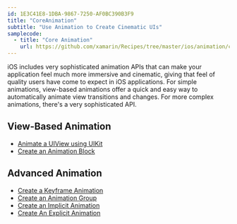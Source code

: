 ```yaml
---
id: 1E3C41E8-1DBA-9867-7250-AF0BC390B3F9
title: "CoreAnimation"
subtitle: "Use Animation to Create Cinematic UIs"
samplecode:
  - title: "Core Animation" 
    url: https://github.com/xamarin/Recipes/tree/master/ios/animation/coreanimation
---
```


iOS includes very sophisticated animation APIs that can make your application
feel much more immersive and cinematic, giving that feel of quality users have
come to expect in iOS applications. For simple animations, view-based animations
offer a quick and easy way to automatically animate view transitions and
changes. For more complex animations, there's a very sophisticated API.

 <a name="View-Based_Animation" class="injected"></a>


## View-Based Animation

-   [Animate a UIView using UIKit](/Recipes/ios/animation/coreanimation/animate_a_uiview_using_uikit) 
-   [Create an Animation Block](/Recipes/ios/animation/coreanimation/create_an_animation_block) 


 <a name="Advanced_Animation&nbsp;" class="injected"></a>


## Advanced Animation&nbsp;

-   [Create a Keyframe Animation](/Recipes/ios/animation/coreanimation/create_a_keyframe_animation) 
-   [Create an Animation Group](/Recipes/ios/animation/coreanimation/create_an_animation_group) 
-   [Create an Implicit Animation](/Recipes/ios/animation/coreanimation/create_an_implicit_animation) 
-   [Create An Explicit Animation](/Recipes/ios/animation/coreanimation/create_an_explicit_animation)
